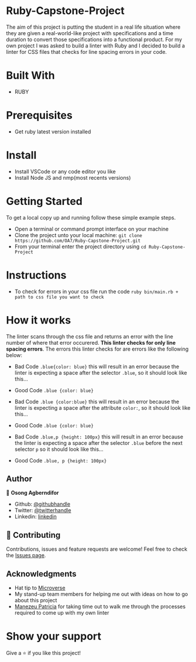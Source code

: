 # Ruby-Capstone-Project
The aim of this project is putting the student in a real life situation where they are given a real-world-like project with specifications and a time duration to convert those specifications into a functional product.
For my own project I was asked to build a linter with Ruby and I decided to build a linter for CSS files that checks for line spacing errors in your code.

# Built With
- RUBY

# Prerequisites
- Get ruby latest version installed

# Install
- Install VSCode or any code editor you like
- Install Node JS and nmp(most recents versions)

# Getting Started

To get a local copy up and running follow these simple example steps.

- Open a terminal or command prompt interface on your machine
- Clone the project unto your local machine: `git clone https://github.com/OA7/Ruby-Capstone-Project.git`
- From your terminal enter the project directory using `cd Ruby-Capstone-Project` 

# Instructions

- To check for errors in your css file run the code `ruby bin/main.rb + path to css file you want to check`
# How it works
The linter scans through the css file and returns an error with the line number of where that error occurered. **This linter checks for only line spacing errors**.
The errors this linter checks for are errors like the following below:

* Bad Code
 `.blue{color: blue}` this will result in an error because the linter is expecting a space after the selector `.blue`, so it should look like this...
* Good Code
 `.blue {color: blue}`

* Bad Code
 `.blue {color:blue}` this will result in an error because the linter is expecting a space after the attribute `color:`, so it should look like this...
* Good Code
 `.blue {color: blue}`

* Bad Code
 `.blue,p {height: 100px}` this will result in an error because the linter is expecting a space after the selector `.blue` before the next selector `p` so it should look like this...
* Good Code
 `.blue, p {height: 100px}`



## Author

👤 **Osong Agberndifor**

- Github: [@githubhandle](https://github.com/OA7)
- Twitter: [@twitterhandle](https://twitter.com/Osong17)
- Linkedin: [linkedin](https://linkedin.com/osong-agberndifor)

## 🤝 Contributing
Contributions, issues and feature requests are welcome!
Feel free to check the [Issues page](https://github.com/OA7/Ruby-Capstone-Project/issues).

## Acknowledgments
- Hat tip to <a href="https://microverse.org/">Microverse</a>
- My stand-up team members for helping me out with ideas on how to go about this project
- [Manezeu Patricia](https://github.com/patriciachrysy) for taking time out to walk me through the processes required to come up with my own linter

# Show your support
Give a ⭐️ if you like this project!

